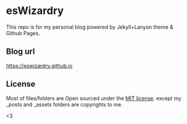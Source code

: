 # esWizardry
This repo is for my personal blog powered by Jekyll+Lanyon theme & Github Pages.

## Blog url
https://eswizardry.github.io

## License
Most of files/folders are Open sourced under the [MIT license](LICENSE.md).
except my _posts and _assets folders are copyrights to me.

<3
